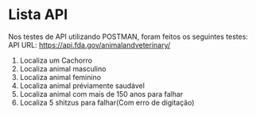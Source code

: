 # Lista API 
Nos testes de API utilizando POSTMAN, foram feitos os seguintes testes:
API URL: https://api.fda.gov/animalandveterinary/
1) Localiza um Cachorro
2) Localiza animal masculino
3) Localiza animal feminino
4) Localiza animal préviamente saudável
5) Localiza animal com mais de 150 anos para falhar
6) Localiza 5 shitzus para falhar(Com erro de digitação)

